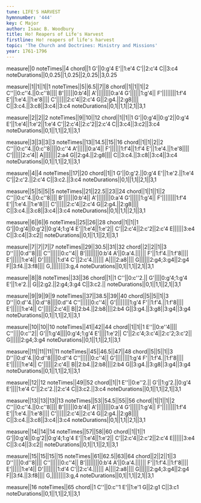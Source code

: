 ```yaml
---
tune: LIFE'S HARVEST
hymnnumber: '444'
key: C Major
author: Isaac B. Woodbury
title: Ho! Reapers of Life's Harvest
firstline: Ho! reapers of life's harvest
topic: 'The Church and Doctrines: Ministry and Missions'
year: 1761-1796
---
```

measure||0
noteTimes||4
chord||1
G'||0:g'4
E'||1:e'4
C'||2:c'4
C||3:c4
noteDurations||0,0.25||1,0.25||2,0.25||3,0.25

measure||1||1||1||1
noteTimes||5||6.5||7||8
chord||1||1||1||2
C''||0:c''4.||0:c''8||||
B'||||||0:b'4||
A'||||||||0:a'4
G'||||||1:g'4||
F'||||||||1:f'4
E'||1:e'4.||1:e'8||||
C'||||||2:c'4||2:c'4
G||2:g4.||2:g8||||
C||3:c4.||3:c8||3:c4||3:c4
noteDurations||0,1||1,1||2,1||3,1

measure||2||2||2
noteTimes||9||10||12
chord||1||1||1
G'||0:g'4||0:g'2||0:g'4
E'||1:e'4||1:e'2||1:e'4
C'||2:c'4||2:c'2||2:c'4
C||3:c4||3:c2||3:c4
noteDurations||0,1||1,1||2,1||3,1

measure||3||3||3||3
noteTimes||13||14.5||15||16
chord||1||1||2||2
C''||0:c''4.||0:c''8||||0:c''4
A'||||||0:a'4||
F'||||||1:f'4||1:f'4
E'||1:e'4.||1:e'8||||
C'||||||2:c'4||
A||||||||2:a4
G||2:g4.||2:g8||||
C||3:c4.||3:c8||3:c4||3:c4
noteDurations||0,1||1,1||2,1||3,1

measure||4||4
noteTimes||17||20
chord||1||1
G'||0:g'2.||0:g'4
E'||1:e'2.||1:e'4
C'||2:c'2.||2:c'4
C||3:c2.||3:c4
noteDurations||0,1||1,1||2,1||3,1

measure||5||5||5||5
noteTimes||21||22.5||23||24
chord||1||1||1||2
C''||0:c''4.||0:c''8||||
B'||||||0:b'4||
A'||||||||0:a'4
G'||||||1:g'4||
F'||||||||1:f'4
E'||1:e'4.||1:e'8||||
C'||||||2:c'4||2:c'4
G||2:g4.||2:g8||||
C||3:c4.||3:c8||3:c4||3:c4
noteDurations||0,1||1,1||2,1||3,1

measure||6||6||6
noteTimes||25||26||28
chord||1||1||1
G'||0:g'4||0:g'2||0:g'4;1:g'4
E'||1:e'4||1:e'2||
C'||2:c'4||2:c'2||2:c'4
E||||||3:e4
C||3:c4||3:c2||
noteDurations||0,1||1,1||2,1||3,1

measure||7||7||7||7
noteTimes||29||30.5||31||32
chord||2||2||1||3
D''||||0:d''8||||
C''||||||0:c''4||
B'||||||||0:b'4
A'||0:a'4.||||||
F'||1:f'4.||1:f'8||||
E'||||||1:e'4||
D'||||||||1:d'4
C'||2:c'4.||||||
A||||2:a8||||
G||||||2:g4;3:g4||2:g4
F||3:f4.||3:f8||||
G,||||||||3:g,4
noteDurations||0,1||1,1||2,1||3,1

measure||8||8
noteTimes||33||36
chord||1||1
C''||0:c''2.||
G'||||0:g'4;1:g'4
E'||1:e'2.||
G||2:g2.||2:g4;3:g4
C||3:c2.||
noteDurations||0,1||1,1||2,1||3,1

measure||9||9||9||9
noteTimes||37||38.5||39||40
chord||5||5||1||3
D''||0:d''4.||0:d''8||||0:d''4
C''||||||0:c''4||
G'||||||||1:g'4
F'||1:f'4.||1:f'8||||
E'||||||1:e'4||
C'||||||2:c'4||
B||2:b4.||2:b8||||2:b4
G||3:g4.||3:g8||3:g4||3:g4
noteDurations||0,1||1,1||2,1||3,1

measure||10||10||10
noteTimes||41||42||44
chord||1||1||1
E''||0:e''4||||
C''||||0:c''2||
G'||1:g'4||||0:g'4;1:g'4
E'||||1:e'2||
C'||2:c'4;3:c'4||2:c'2;3:c'2||
G||||||2:g4;3:g4
noteDurations||0,1||1,1||2,1||3,1

measure||11||11||11||11
noteTimes||45||46.5||47||48
chord||5||5||1||3
D''||0:d''4.||0:d''8||||0:d''4
C''||||||0:c''4||
G'||||||||1:g'4
F'||1:f'4.||1:f'8||||
E'||||||1:e'4||
C'||||||2:c'4||
B||2:b4.||2:b8||||2:b4
G||3:g4.||3:g8||3:g4||3:g4
noteDurations||0,1||1,1||2,1||3,1

measure||12||12
noteTimes||49||52
chord||1||1
E''||0:e''2.||
G'||1:g'2.||0:g'4
E'||||1:e'4
C'||2:c'2.||2:c'4
C||3:c2.||3:c4
noteDurations||0,1||1,1||2,1||3,1

measure||13||13||13||13
noteTimes||53||54.5||55||56
chord||1||1||1||2
C''||0:c''4.||0:c''8||||
B'||||||0:b'4||
A'||||||||0:a'4
G'||||||1:g'4||
F'||||||||1:f'4
E'||1:e'4.||1:e'8||||
C'||||||2:c'4||2:c'4
G||2:g4.||2:g8||||
C||3:c4.||3:c8||3:c4||3:c4
noteDurations||0,1||1,1||2,1||3,1

measure||14||14||14
noteTimes||57||58||60
chord||1||1||1
G'||0:g'4||0:g'2||0:g'4;1:g'4
E'||1:e'4||1:e'2||
C'||2:c'4||2:c'2||2:c'4
E||||||3:e4
C||3:c4||3:c2||
noteDurations||0,1||1,1||2,1||3,1

measure||15||15||15||15
noteTimes||61||62.5||63||64
chord||2||2||1||3
D''||||0:d''8||||
C''||||||0:c''4||
B'||||||||0:b'4
A'||0:a'4.||||||
F'||1:f'4.||1:f'8||||
E'||||||1:e'4||
D'||||||||1:d'4
C'||2:c'4.||||||
A||||2:a8||||
G||||||2:g4;3:g4||2:g4
F||3:f4.||3:f8||||
G,||||||||3:g,4
noteDurations||0,1||1,1||2,1||3,1

measure||16
noteTimes||65
chord||1
C''||0:c''1
E'||1:e'1
G||2:g1
C||3:c1
noteDurations||0,1||1,1||2,1||3,1


